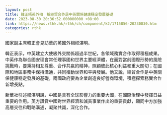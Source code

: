 ```yaml
---
layout: post
title: 韓正晤英外相　稱經貿合作是中英關係健康穩定發展基礎
date: 2023-08-30 20:36:52.000000000 +08:00
link: https://news.rthk.hk/rthk/ch/component/k2/1715856-20230830.htm
categories: rthk
---
```


國家副主席韓正會見訪華的英國外相祁湛明。

韓正表示，中英建立大使級外交關係超過半世紀，各領域務實合作取得積極成果。中英作為聯合國安理會常任理事國和世界主要經濟體，在面對當前國際形勢的風險挑戰時，要秉持相互尊重、合作共贏的精神，照顧彼此核心利益和重大關切；在國際和地區事務中保持溝通，共同推動世界和平與發展。他又說，經貿合作是中英關係健康穩定發展的基礎，兩國政府要為企業創造良好營商環境，積極探索務實合作新增長點。

新華社引述祁湛明說，中國是具有全球影響力的重要大國，在國際治理中發揮日益重要的作用。英方讚賞中國對世界經濟和減貧事業作出的重要貢獻，願同中方加強高層交往和戰略溝通，凝聚共識，深化合作。
